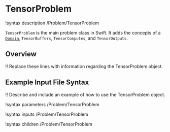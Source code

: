 # TensorProblem

!syntax description /Problem/TensorProblem

`TensorProblem` is the main problem class in Swift. It adds the concepts of a [`Domain`](/DomainAction.md),
 `TensorBuffers`, `TensorComputes`, and `TensorOutputs`.

## Overview

!! Replace these lines with information regarding the TensorProblem object.

## Example Input File Syntax

!! Describe and include an example of how to use the TensorProblem object.

!syntax parameters /Problem/TensorProblem

!syntax inputs /Problem/TensorProblem

!syntax children /Problem/TensorProblem
